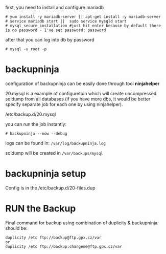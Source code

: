 first, you need to install and configure mariadb
```
# yum install -y mariadb-server || apt-get install -y mariadb-server
# service mariadb start ||  sudo service mysqld start
# mysql_secure_installation #just hit enter because by default there is no password - I've set password: password

```

after that you can log into db by password
```
# mysql -u root -p
```


# backupninja

configuration of backupninja can be easily done through tool **ninjahelper**

20.mysql is a example of configuretion which will create uncompressed sqldump from all databases (if you have more dbs, it would be better specify separate job for each one by using ninjahelper).

/etc/backup.d/20.mysql

you can run the job instantly:
```
# backupninja --now --debug
```


logs can be found in:
```/var/log/backupninja.log``` 

sqldump will be created in 
```/var/backups/mysql```

# backupninja setup 
Config is in the /etc/backup.d/20-files.dup

# RUN the Backup
Final command for backup using combination of duplicity & backupninja should be:
```
duplicity /etc ftp://backup@ftp.gpx.cz/var
or 
duplicity /etc ftp://backup:changeme@ftp.gpx.cz/var
```
